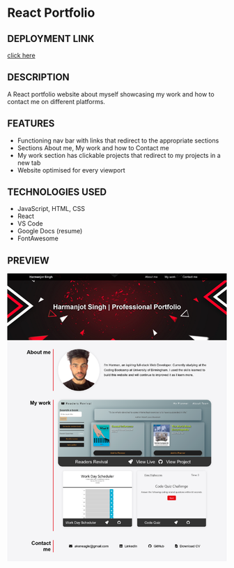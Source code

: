 # React Portfolio

## DEPLOYMENT LINK

[click here](https://akeneagle.github.io/react-portfolio/)

## DESCRIPTION

A React portfolio website about myself showcasing my work and how to contact me on different platforms.

## FEATURES

- Functioning nav bar with links that redirect to the appropriate sections
- Sections About me, My work and how to Contact me
- My work section has clickable projects that redirect to my projects in a new tab
- Website optimised for every viewport

## TECHNOLOGIES USED

- JavaScript, HTML, CSS
- React
- VS Code
- Google Docs (resume)
- FontAwesome

## PREVIEW

![preview](./src/assets/images/screenshots/preview.png)
